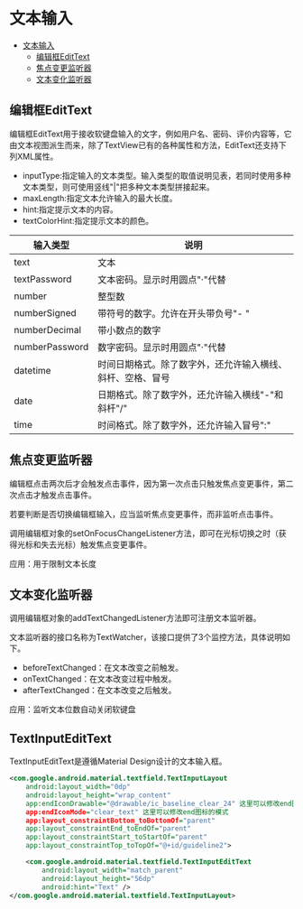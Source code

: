 # 文本输入

- [文本输入](#文本输入)
  - [编辑框EditText](#编辑框edittext)
  - [焦点变更监听器](#焦点变更监听器)
  - [文本变化监听器](#文本变化监听器)

## 编辑框EditText

编辑框EditText用于接收软键盘输入的文字，例如用户名、密码、评价内容等，它由文本视图派生而来，除了TextView已有的各种属性和方法，EditText还支持下列XML属性。

- inputType:指定输入的文本类型。输入类型的取值说明见表，若同时使用多种文本类型，则可使用竖线"|"把多种文本类型拼接起来。
-  maxLength:指定文本允许输入的最大长度。
-  hint:指定提示文本的内容。
- textColorHint:指定提示文本的颜色。

| 输入类型       | 说明                                                       |
| -------------- | ---------------------------------------------------------- |
| text           | 文本                                                       |
| textPassword   | 文本密码。显示时用圆点"·"代替                               |
| number         | 整型数                                                     |
| numberSigned   | 带符号的数字。允许在开头带负号"- "                         |
| numberDecimal  | 带小数点的数字                                             |
| numberPassword | 数字密码。显示时用圆点"·"代替                               |
| datetime       | 时间日期格式。除了数字外，还允许输入横线、斜杆、空格、冒号 |
| date           | 日期格式。除了数字外，还允许输入横线"-"和斜杆"/"            |
| time           | 时间格式。除了数字外，还允许输入冒号":"                     |

## 焦点变更监听器

编辑框点击两次后才会触发点击事件，因为第一次点击只触发焦点变更事件，第二次点击才触发点击事件。

若要判断是否切换编辑框输入，应当监听焦点变更事件，而非监听点击事件。

调用编辑框对象的setOnFocusChangeListener方法，即可在光标切换之时（获得光标和失去光标）触发焦点变更事件。

应用：用于限制文本长度

## 文本变化监听器

调用编辑框对象的addTextChangedListener方法即可注册文本监听器。

文本监听器的接口名称为TextWatcher，该接口提供了3个监控方法，具体说明如下。
- beforeTextChanged：在文本改变之前触发。
- onTextChanged：在文本改变过程中触发。 
- afterTextChanged：在文本改变之后触发。

应用：监听文本位数自动关闭软键盘

## TextInputEditText

TextInputEditText是遵循Material Design设计的文本输入框。

```xml
<com.google.android.material.textfield.TextInputLayout
    android:layout_width="0dp"
    android:layout_height="wrap_content"
    app:endIconDrawable="@drawable/ic_baseline_clear_24" 这里可以修改end图标的样式
    app:endIconMode="clear_text" 这里可以修改end图标的模式
    app:layout_constraintBottom_toBottomOf="parent"
    app:layout_constraintEnd_toEndOf="parent"
    app:layout_constraintStart_toStartOf="parent"
    app:layout_constraintTop_toTopOf="@+id/guideline2">

    <com.google.android.material.textfield.TextInputEditText
        android:layout_width="match_parent"
        android:layout_height="56dp"
        android:hint="Text" />
</com.google.android.material.textfield.TextInputLayout>
```



